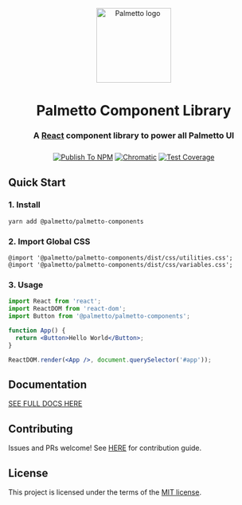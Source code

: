 <p align="center">
  <a href="https://palmetto.com" rel="noopener" target="_blank"><img width="150" src="https://alchemy.palmetto.com/public//default_logo/1541461188.png" alt="Palmetto logo"></a></p>
</p>

<h1 align="center" style="border-bottom: none;">Palmetto Component Library</h1>
<h3 align="center">

  A [React](https://reactjs.org/) component library to power all Palmetto UI

</h3>

<div align="center" style="margin-top: 25px">

  [![Publish To NPM](https://github.com/palmetto/palmetto-components/workflows/Publish%20To%20NPM/badge.svg)](https://github.com/palmetto/palmetto-components/actions?query=workflow%3A%22Publish+To+NPM%22) 
  [![Chromatic](https://github.com/palmetto/palmetto-components/workflows/Chromatic/badge.svg?branch=master)](https://github.com/palmetto/palmetto-components/actions?query=workflow%3AChromatic) 
  [![Test Coverage](https://api.codeclimate.com/v1/badges/e61e897623b87d91d155/test_coverage)](https://codeclimate.com/github/palmetto/palmetto-components/test_coverage)

</div>

## Quick Start

### 1. Install

`yarn add @palmetto/palmetto-components`

### 2. Import Global CSS

```
@import '@palmetto/palmetto-components/dist/css/utilities.css';
@import '@palmetto/palmetto-components/dist/css/variables.css';
```

### 3. Usage

```jsx
import React from 'react';
import ReactDOM from 'react-dom';
import Button from '@palmetto/palmetto-components';

function App() {
  return <Button>Hello World</Button>;
}

ReactDOM.render(<App />, document.querySelector('#app'));
```

## Documentation

[SEE FULL DOCS HERE](https://master--5ed9214b642dc10022b50a2d.chromatic.com)

## Contributing

Issues and PRs welcome! See [HERE](https://github.com/palmetto/palmetto-components/blob/master/docs/CONTRIBUTING.md) for contribution guide.

## License

This project is licensed under the terms of the
[MIT license](/LICENSE).


